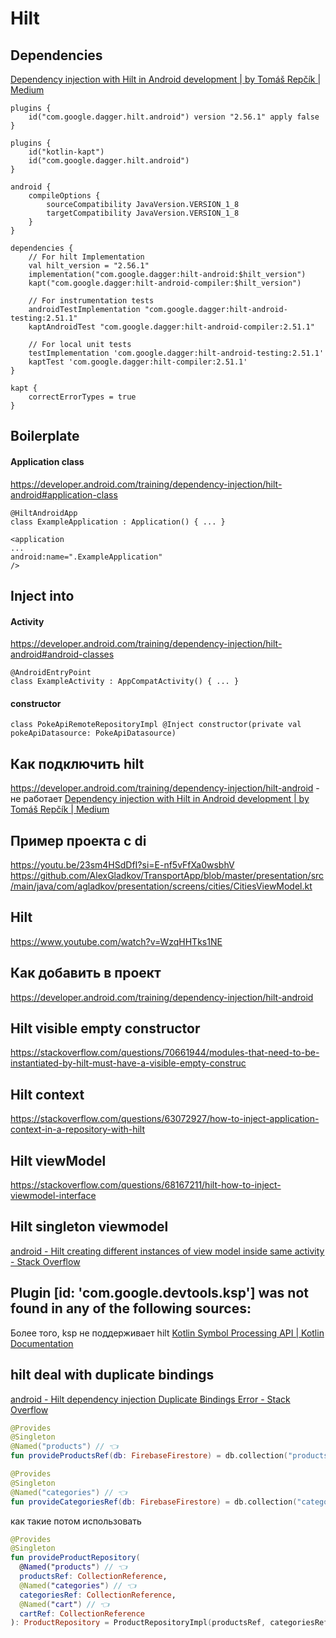 # Hilt
## Dependencies
[Dependency injection with Hilt in Android development | by Tomáš Repčík | Medium](https://tomas-repcik.medium.com/dependency-injection-with-hilt-in-android-development-e23fc636d65c)
``` project-level build.gradle
plugins {  
	id("com.google.dagger.hilt.android") version "2.56.1" apply false
}
```

``` app-level build.gradle
plugins {  
	id("kotlin-kapt")  
	id("com.google.dagger.hilt.android")  
}  
  
android {  
	compileOptions {  
		sourceCompatibility JavaVersion.VERSION_1_8  
		targetCompatibility JavaVersion.VERSION_1_8  
	}  
}  
  
dependencies {  
	// For hilt Implementation  
	val hilt_version = "2.56.1"  
	implementation("com.google.dagger:hilt-android:$hilt_version")  
	kapt("com.google.dagger:hilt-android-compiler:$hilt_version") 
	  
	// For instrumentation tests  
	androidTestImplementation "com.google.dagger:hilt-android-testing:2.51.1"  
	kaptAndroidTest "com.google.dagger:hilt-android-compiler:2.51.1"  
	  
	// For local unit tests  
	testImplementation 'com.google.dagger:hilt-android-testing:2.51.1'  
	kaptTest 'com.google.dagger:hilt-compiler:2.51.1'  
}  
  
kapt {  
	correctErrorTypes = true  
}
```
## Boilerplate
#### Application class 
https://developer.android.com/training/dependency-injection/hilt-android#application-class
```
@HiltAndroidApp
class ExampleApplication : Application() { ... }
```

``` Manifest
<application
...
android:name=".ExampleApplication"
/>
```

## Inject into
#### Activity
https://developer.android.com/training/dependency-injection/hilt-android#android-classes
```
@AndroidEntryPoint
class ExampleActivity : AppCompatActivity() { ... }
```
#### constructor
```
class PokeApiRemoteRepositoryImpl @Inject constructor(private val pokeApiDatasource: PokeApiDatasource)
```
## Как подключить hilt
https://developer.android.com/training/dependency-injection/hilt-android - не работает
[Dependency injection with Hilt in Android development | by Tomáš Repčík | Medium](https://tomas-repcik.medium.com/dependency-injection-with-hilt-in-android-development-e23fc636d65c)
## Пример проекта с di
https://youtu.be/23sm4HSdDfI?si=E-nf5vFfXa0wsbhV
https://github.com/AlexGladkov/TransportApp/blob/master/presentation/src/main/java/com/agladkov/presentation/screens/cities/CitiesViewModel.kt
## Hilt
https://www.youtube.com/watch?v=WzqHHTks1NE
## Как добавить в проект
https://developer.android.com/training/dependency-injection/hilt-android

## Hilt visible empty constructor
https://stackoverflow.com/questions/70661944/modules-that-need-to-be-instantiated-by-hilt-must-have-a-visible-empty-construc
## Hilt context
https://stackoverflow.com/questions/63072927/how-to-inject-application-context-in-a-repository-with-hilt
## Hilt viewModel
https://stackoverflow.com/questions/68167211/hilt-how-to-inject-viewmodel-interface
## Hilt singleton viewmodel
[android - Hilt creating different instances of view model inside same activity - Stack Overflow](https://stackoverflow.com/questions/62560019/hilt-creating-different-instances-of-view-model-inside-same-activity)
## Plugin [id: 'com.google.devtools.ksp'] was not found in any of the following sources:
Более того, ksp не поддерживает hilt
[Kotlin Symbol Processing API | Kotlin Documentation](https://kotlinlang.org/docs/ksp-overview.html#supported-libraries)
## hilt deal with duplicate bindings
[android - Hilt dependency injection Duplicate Bindings Error - Stack Overflow](https://stackoverflow.com/questions/74005162/hilt-dependency-injection-duplicate-bindings-error)

```kotlin
@Provides
@Singleton
@Named("products") // 👈
fun provideProductsRef(db: FirebaseFirestore) = db.collection("products")

@Provides
@Singleton
@Named("categories") // 👈
fun provideCategoriesRef(db: FirebaseFirestore) = db.collection("categories")

```
как такие потом использовать
```kotlin
@Provides
@Singleton
fun provideProductRepository(
  @Named("products") // 👈
  productsRef: CollectionReference,
  @Named("categories") // 👈
  categoriesRef: CollectionReference,
  @Named("cart") // 👈
  cartRef: CollectionReference
): ProductRepository = ProductRepositoryImpl(productsRef, categoriesRef, cartRef)
```